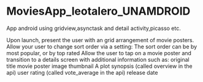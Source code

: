 # MoviesApp_leotalero_UNAMDROID

App android using gridview,asynctask and detail activity,picasso etc.

Upon launch, present the user with an grid arrangement of movie posters.
Allow your user to change sort order via a setting:
The sort order can be by most popular, or by top rated
Allow the user to tap on a movie poster and transition to a details screen with additional information such as:
original title
movie poster image thumbnail
A plot synopsis (called overview in the api)
user rating (called vote_average in the api)
release date
